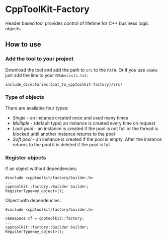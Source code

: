 # CppToolKit-Factory
Header based tool provides control of lifetime for C++ business logic objects.

## How to use

### Add the tool to your project
Download the tool and add the path to `src` to the `PATH`. Or if you use `cmake` just add the line to your `CMakeLists.txt`:
```
include_directories({pat_to_cpptoolkit-factory}/src)
```

### Type of objects
There are available four types:
- *Single* - an instance created once and used many times
- *Multiple* - (default type) an instance is created every time on request
- *Lock pool* - an instance is created if the pool is not full or the thread is blocked until another instance returns to the pool
- *Soft pool* - an instance is created if the pool is empty. After the instance returns to the pool it is deleted if the pool is full

### Register objects
If an object without dependencies:
```
#include <cpptoolkit/factory/builder.h>
...
cpptoolkit::factory::Builder builder;
RegisterType<my_object>();
```

Object with dependencies:
```
#include <cpptoolkit/factory/builder.h>
...
namespace cf = cpptoolkit::factory;
...
cpptoolkit::factory::Builder builder;
RegisterType<my_object>();
```